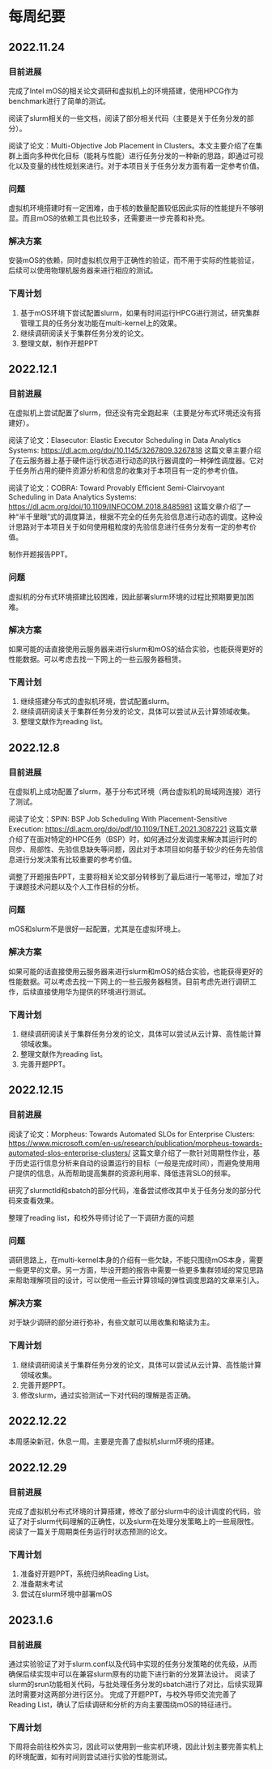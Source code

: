 # 每周纪要
## 2022.11.24

### 目前进展
完成了Intel mOS的相关论文调研和虚拟机上的环境搭建，使用HPCG作为benchmark进行了简单的测试。

阅读了slurm相关的一些文档，阅读了部分相关代码（主要是关于任务分发的部分）。

阅读了论文：Multi-Objective Job Placement in Clusters[](https://dl.acm.org/doi/10.1145/2807591.2807636)。本文主要介绍了在集群上面向多种优化目标（能耗与性能）进行任务分发的一种新的思路，即通过可视化以及变量的线性规划来进行。对于本项目关于任务分发方面有着一定参考价值。

### 问题

虚拟机环境搭建时有一定困难，由于核的数量配置较低因此实际的性能提升不够明显。而且mOS的依赖工具也比较多，还需要进一步完善和补充。

### 解决方案

安装mOS的依赖，同时虚拟机仅用于正确性的验证，而不用于实际的性能验证，后续可以使用物理机服务器来进行相应的测试。

### 下周计划

1. 基于mOS环境下尝试配置slurm，如果有时间运行HPCG进行测试，研究集群管理工具的任务分发功能在multi-kernel上的效果。
2. 继续调研阅读关于集群任务分发的论文。
3. 整理文献，制作开题PPT

## 2022.12.1

### 目前进展

在虚拟机上尝试配置了slurm，但还没有完全跑起来（主要是分布式环境还没有搭建好）。

阅读了论文：Elasecutor: Elastic Executor Scheduling in Data Analytics Systems: https://dl.acm.org/doi/10.1145/3267809.3267818 这篇文章主要介绍了在云服务器上基于硬件运行状态进行动态的执行器调度的一种弹性调度器。它对于任务所占用的硬件资源分析和信息的收集对于本项目有一定的参考价值。

阅读了论文：COBRA: Toward Provably Efficient Semi-Clairvoyant Scheduling in Data Analytics Systems: https://dl.acm.org/doi/10.1109/INFOCOM.2018.8485981 这篇文章介绍了一种“半千里眼”式的调度算法，根据不完全的任务先验信息进行动态的调度。这种设计思路对于本项目关于如何使用粗粒度的先验信息进行任务分发有一定的参考价值。

制作开题报告PPT。

### 问题

虚拟机的分布式环境搭建比较困难，因此部署slurm环境的过程比预期要更加困难。

### 解决方案

如果可能的话直接使用云服务器来进行slurm和mOS的结合实验，也能获得更好的性能数据。可以考虑去找一下网上的一些云服务器租赁。

### 下周计划

1. 继续搭建分布式的虚拟机环境，尝试配置slurm。
2. 继续调研阅读关于集群任务分发的论文，具体可以尝试从云计算领域收集。
3. 整理文献作为reading list。

## 2022.12.8

### 目前进展

在虚拟机上成功配置了slurm，基于分布式环境（两台虚拟机的局域网连接）进行了测试。

阅读了论文：SPIN: BSP Job Scheduling With Placement-Sensitive Execution: https://dl.acm.org/doi/pdf/10.1109/TNET.2021.3087221 这篇文章介绍了在面对特定的HPC任务（BSP）时，如何通过分发调度来解决其运行时的同步、局部性、先验信息缺失等问题，因此对于本项目如何基于较少的任务先验信息进行分发决策有比较重要的参考价值。

调整了开题报告PPT，主要将相关论文部分转移到了最后进行一笔带过，增加了对于课题技术问题以及个人工作目标的分析。

### 问题

mOS和slurm不是很好一起配置，尤其是在虚拟环境上。

### 解决方案

如果可能的话直接使用云服务器来进行slurm和mOS的结合实验，也能获得更好的性能数据。可以考虑去找一下网上的一些云服务器租赁。目前考虑先进行调研工作，后续直接使用华为提供的环境进行测试。

### 下周计划

1. 继续调研阅读关于集群任务分发的论文，具体可以尝试从云计算、高性能计算领域收集。
2. 整理文献作为reading list。
3. 完善开题PPT。


## 2022.12.15

### 目前进展

阅读了论文：Morpheus: Towards Automated SLOs for Enterprise Clusters: https://www.microsoft.com/en-us/research/publication/morpheus-towards-automated-slos-enterprise-clusters/ 这篇文章介绍了一款针对周期性作业，基于历史运行信息分析来自动的设置运行的目标（一般是完成时间），而避免使用用户提供的信息，从而帮助提高集群的资源利用率、降低违背SLO的频率。

研究了slurmctld和sbatch的部分代码，准备尝试修改其中关于任务分发的部分代码来查看效果。

整理了reading list，和校外导师讨论了一下调研方面的问题

### 问题

调研思路上，在multi-kernel本身的介绍有一些欠缺，不能只围绕mOS本身，需要一些更早的文章。另一方面，毕设开题的报告中需要一些更多集群领域的常见思路来帮助理解项目的设计，可以使用一些云计算领域的弹性调度思路的文章来引入。

### 解决方案

对于缺少调研的部分进行弥补，有些文献可以用收集和略读为主。

### 下周计划

1. 继续调研阅读关于集群任务分发的论文，具体可以尝试从云计算、高性能计算领域收集。
2. 完善开题PPT。
3. 修改slurm，通过实验测试一下对代码的理解是否正确。


## 2022.12.22

本周感染新冠，休息一周。主要是完善了虚拟机slurm环境的搭建。

## 2022.12.29

### 目前进展

完成了虚拟机分布式环境的计算搭建，修改了部分slurm中的设计调度的代码，验证了对于slurm代码理解的正确性，以及slurm在处理分发策略上的一些局限性。
阅读了一篇关于周期类任务运行时状态预测的论文。

### 下周计划

1. 准备好开题PPT，系统归纳Reading List。
2. 准备期末考试
3. 尝试在slurm环境中部署mOS

## 2023.1.6

### 目前进展

通过实验验证了对于slurm.conf以及代码中实现的任务分发策略的优先级，从而确保后续实现中可以在兼容slurm原有的功能下进行新的分发算法设计。
阅读了slurm的srun功能相关代码，与批处理任务分发的sbatch进行了对比，后续实现算法时需要对这两部分进行区分。
完成了开题PPT，与校外导师交流完善了Reading List，确认了后续调研和分析的方向主要围绕mOS的特征进行。

### 下周计划

下周将会前往校外实习，因此可以使用到一些实机环境，因此计划主要完善实机上的环境配置，如有时间则尝试进行实验的性能测试。
